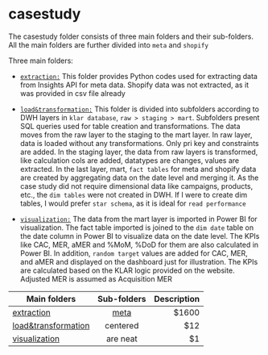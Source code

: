 # casestudy

The casestudy folder consists of three main folders and their sub-folders. All the main folders are further divided into ```meta``` and ```shopify```

Three main folders:

* [```extraction:```](extraction) This folder provides Python codes used for extracting data from Insights API for meta data. Shopify data was not extracted, as it was provided in csv file already
  
* [```load&transformation:```](load&transformation) This folder is divided into subfolders according to DWH layers in ```klar database```, ```raw > staging > mart```. Subfolders present SQL queries used for table creation and transformations. The data moves from the raw layer to the staging to the mart layer. In raw layer, data is loaded without any transformations. Only pri key and constraints are added. In the staging layer, the data from raw layers is transformed, like calculation cols are added, datatypes are changes, values are extracted. In the last layer, mart, ```fact tables``` for meta and shopify data are created by aggregating data on the date level and merging it. As the case study did not require dimensional data like campaigns, products, etc., the ```dim tables``` were not created in DWH. If I were to create dim tables, I would prefer ```star schema```, as it is ideal for ```read performance```
  
* [```visualization:```](visualization) The data from the mart layer is imported in Power BI for visualization. The fact table imported is joined to the ```dim date``` table on the date column in Power BI to visualize data on the date level. The KPIs like CAC, MER, aMER and %MoM, %DoD for them are also calculated in Power BI. In addition, ```random target``` values are added for CAC, MER, and aMER and displayed on the dashboard just for illustration. The KPIs are calculated based on the KLAR logic provided on the website. Adjusted MER is assumed as Acquisition MER

| Main folders      | Sub-folders       | Description  |
| ------------- |:-------------:| -----:|
| [extraction](extraction)     | [meta](extraction/meta) | $1600 |
| [load&transformation](load&transformation)    | centered      |   $12 |
| [visualization](visualization) | are neat      |    $1 |
